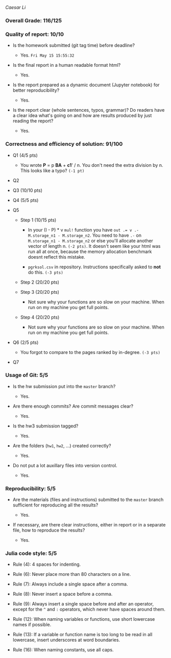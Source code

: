 *Caesar Li*

### Overall Grade: 116/125

### Quality of report: 10/10

* Is the homework submitted (git tag time) before deadline?

    - Yes. `Fri May 15 15:55:32`

* Is the final report in a human readable format html?
	
    - Yes.

* Is the report prepared as a dynamic document (Jupyter notebook) for better reproducibility?
    
    - Yes.

* Is the report clear (whole sentences, typos, grammar)? Do readers have a clear idea what's going on and how are results produced by just reading the report?
    
    - Yes.


### Correctness and efficiency of solution: 91/100

* Q1 (4/5 pts)

    - You wrote **P** = p **BA** + **c1**' / n. You don't need the extra division by n. This looks like a typo? `(-1 pt)`

* Q2 
	
* Q3 (10/10 pts)

* Q4 (5/5 pts) 

* Q5

    * Step 1 (10/15 pts)

        - In your (I - P) * v `mul!` function you have `out .= v .- M.storage_n1 - M.storage_n2`. You need to have `.-` on `M.storage_n1 - M.storage_n2` or else you'll allocate another vector of length n. `(-2 pts)`. It doesn't seem like your html was run all at once, because the memory allocation benchmark doesnt reflect this mistake.

        - `pgrksol.csv` in repository. Instructions specifically asked to **not** do this. `(-3 pts)`

    * Step 2 (20/20 pts)

    * Step 3 (20/20 pts)

        - Not sure why your functions are so slow on your machine. When run on my machine you get full points.

    * Step 4 (20/20 pts)

        - Not sure why your functions are so slow on your machine. When run on my machine you get full points.

* Q6 (2/5 pts)
    
    - You forgot to compare to the pages ranked by in-degree. `(-3 pts)`

* Q7


### Usage of Git: 5/5

* Is the hw submission put into the `master` branch?

    - Yes.

* Are there enough commits? Are commit messages clear? 

    - Yes.

* Is the hw3 submission tagged?

    - Yes.

* Are the folders (`hw1`, `hw2`, ...) created correctly?

    - Yes.

* Do not put a lot auxillary files into version control.  
    
    - Yes.


### Reproducibility: 5/5

* Are the materials (files and instructions) submitted to the `master` branch sufficient for reproducing all the results? 

    - Yes.

* If necessary, are there clear instructions, either in report or in a separate file, how to reproduce the results?  

    - Yes.


### Julia code style: 5/5

* Rule (4): 4 spaces for indenting. 
    
* Rule (6): Never place more than 80 characters on a line.

* Rule (7): Always include a single space after a comma. 

* Rule (8):  Never insert a space before a comma.

* Rule (9): Always insert a single space before and after an operator, except for the `^` and `:` operators, which never have spaces around them.

* Rule (12): When naming variables or functions, use short lowercase names if possible.

* Rule (13): If a variable or function name is too long to be read in all lowercase, insert underscores at word boundaries.

* Rule (16): When naming constants, use all caps.
